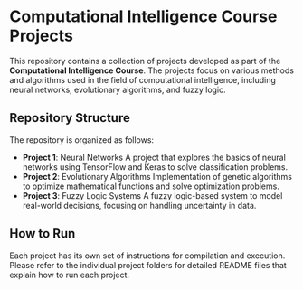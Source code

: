 
# Computational Intelligence Course Projects

This repository contains a collection of projects developed as part of the **Computational Intelligence Course**. The projects focus on various methods and algorithms used in the field of computational intelligence, including neural networks, evolutionary algorithms, and fuzzy logic.

## Repository Structure

The repository is organized as follows:

- **Project 1**: Neural Networks
  A project that explores the basics of neural networks using TensorFlow and Keras to solve classification problems.
- **Project 2**: Evolutionary Algorithms
  Implementation of genetic algorithms to optimize mathematical functions and solve optimization problems.
- **Project 3**: Fuzzy Logic Systems
  A fuzzy logic-based system to model real-world decisions, focusing on handling uncertainty in data.

## How to Run
Each project has its own set of instructions for compilation and execution. Please refer to the individual project folders for detailed README files that explain how to run each project.
